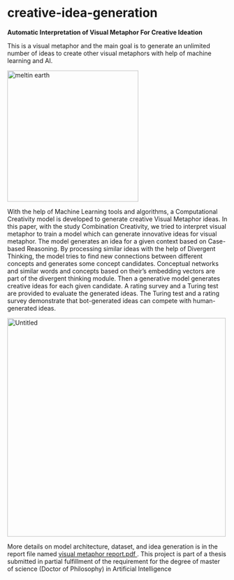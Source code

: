# creative-idea-generation
**Automatic Interpretation of Visual Metaphor For Creative Ideation**

This is a visual metaphor and the main goal is to generate an unlimited number of ideas to create other visual metaphors with help of machine learning and AI.

<img width="300" alt="meltin earth" src="https://user-images.githubusercontent.com/16519487/201910599-21a04a03-a134-4ecd-bb37-d939a54d1b80.jpg">

With the help of Machine Learning tools and algorithms, a Computational Creativity model is developed to generate
creative Visual Metaphor ideas. In this paper, with the study Combination Creativity, we tried to interpret visual
metaphor to train a model which can generate innovative ideas for visual metaphor. The model generates an idea for
a given context based on Case-based Reasoning. By processing similar ideas with the help of Divergent Thinking, the
model tries to find new connections between different concepts and generates some concept candidates. Conceptual
networks and similar words and concepts based on their’s embedding vectors are part of the divergent thinking
module. Then a generative model generates creative ideas for each given candidate. A rating survey and a Turing test
are provided to evaluate the generated ideas. The Turing test and a rating survey demonstrate that bot-generated ideas
can compete with human-generated ideas.

<img width="500" alt="Untitled" src="https://user-images.githubusercontent.com/16519487/201905943-ca389372-7f7a-45a5-a867-e8131d19f6fb.png">

More details on model architecture, dataset, and idea generation is in the report file named [visual metaphor report.pdf ](mseslami/creative-idea-generation/blob/main/visual%20metaphor%20report.pdf).
This project is part of a thesis submitted in partial fulfillment of the requirement for the degree of master of science (Doctor
of Philosophy) in Artificial Intelligence
